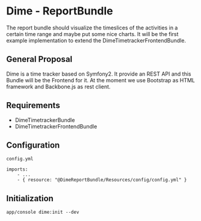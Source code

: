 # Dime - ReportBundle

The report bundle should visualize the timeslices of the activities in a certain time range and maybe put some nice 
charts. It will be the first example implementation to extend the DimeTimetrackerFrontendBundle.

## General Proposal

Dime is a time tracker based on Symfony2. It provide an REST API and this Bundle will be the Frontend for it. At the 
moment we use Bootstrap as HTML framework and Backbone.js as rest client.

## Requirements

- DimeTimetrackerBundle
- DimeTimetrackerFrontendBundle

## Configuration

    config.yml
    
    imports:
        - ...
        - { resource: "@DimeReportBundle/Resources/config/config.yml" }

## Initialization

    app/console dime:init --dev

